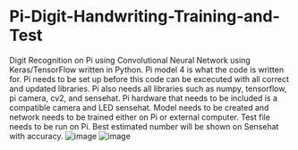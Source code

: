 # Pi-Digit-Handwriting-Training-and-Test
Digit Recognition on Pi using Convolutional Neural Network using Keras/TensorFlow written in Python. Pi model 4 is what the code is written for. Pi needs to be set up before this code can be excecuted with all correct and updated libraries. Pi also needs all libraries such as numpy, tensorflow, pi camera, cv2, and sensehat. Pi hardware that needs to be included is a compatible camera and LED sensehat. Model needs to be created and network needs to be trained either on Pi or external computer. Test file needs to be run on Pi. Best estimated number will be shown on Sensehat with accuracy.
![image](https://user-images.githubusercontent.com/82172601/142962148-59880eeb-925f-4267-b580-83a8d53fe8ad.png)
![image](https://user-images.githubusercontent.com/82172601/142962163-2683e9b8-9770-4910-90b5-b906a5dc135a.png)
